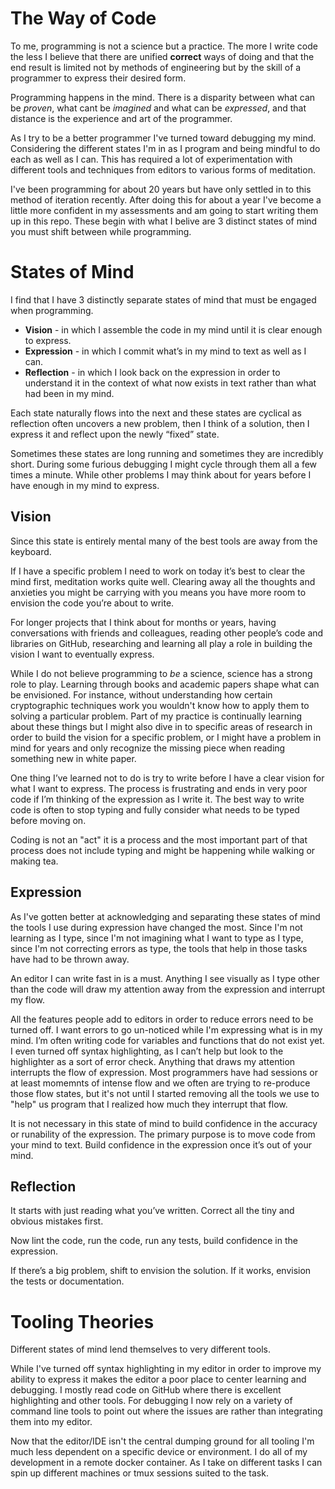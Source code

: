 # The Way of Code

To me, programming is not a science but a practice. The
more I write code the less I believe that there are unified **correct** ways of doing
and that the end result is limited not by methods of engineering but by the skill
of a programmer to express their desired form.

Programming happens in the mind. There is a disparity between what can be *proven*, what 
cant be *imagined* and what can be *expressed*, and that distance is the experience and
art of the programmer.

As I try to be a better programmer I've turned toward debugging my mind. Considering the
different states I'm in as I program and being mindful to do each as well as I can. This
has required a lot of experimentation with different tools and techniques from editors
to various forms of meditation.

I've been programming for about 20 years but have only settled in to this method of iteration
recently. After doing this for about a year I've become a little more confident in my assessments and
am going to start writing them up in this repo. These begin with what I belive are 3
distinct states of mind you must shift between while programming.

# States of Mind

I find that I have 3 distinctly separate states of mind that must be engaged when programming.

* **Vision** - in which I assemble the code in my mind until it is clear enough to express.
* **Expression** - in which I commit what’s in my mind to text as well as I can.
* **Reflection** - in which I look back on the expression in order to understand it in the context of 
what now exists in text rather than what had been in my mind.

Each state naturally flows into the next and these states are cyclical as reflection often uncovers a
new problem, then I think of a solution, then I express it and reflect upon the newly “fixed” state.

Sometimes these states are long running and sometimes they are incredibly short. During some furious debugging
I might cycle through them all a few times a minute. While other problems I may think about for years before
I have enough in my mind to express.

## Vision

Since this state is entirely mental many of the best tools are away from the keyboard.

If I have a specific problem I need to work on today it’s best to clear the mind first, meditation
works quite well. Clearing away all the thoughts and anxieties you might be carrying with you means
you have more room to envision the code you’re about to write.

For longer projects that I think about for months or years, having conversations with friends and
colleagues, reading other people’s code and libraries on GitHub, researching and learning all play a
role in building the vision I want to eventually express.

While I do not believe programming to *be* a science, science has a strong role to play. Learning through
books and academic papers shape what can be envisioned. For instance, without understanding how certain
cryptographic techniques work you wouldn't know how to apply them to solving a particular problem. Part of
my practice is continually learning about these things but I might also dive in to specific areas of research
in order to build the vision for a specific problem, or I might have a problem in mind for years and only
recognize the missing piece when reading something new in white paper.

One thing I’ve learned not to do is try to write before I have a clear vision for what I want to express.
The process is frustrating and ends in very poor code if I’m thinking of the expression as I write it. The
best way to write code is often to stop typing and fully consider what needs to be typed before moving on.

Coding is not an "act" it is a process and the most important part of that process does not include typing
and might be happening while walking or making tea.

## Expression

As I've gotten better at acknowledging and separating these states of mind the tools I use during expression
have changed the most. Since I'm not learning as I type, since I'm not imagining what I want to type as I type,
since I'm not correcting errors as type, the tools that help in those tasks have had to be thrown away.

An editor I can write fast in is a must. Anything I see visually as I type other than the code will draw my
attention away from the expression and interrupt my flow.

All the features people add to editors in order to reduce errors need to be turned off. I want errors to go un-noticed
while I'm expressing what is in my mind. I’m often writing code for variables and functions that do not exist yet.
I even turned off syntax highlighting, as I can’t help but look to the highlighter as a sort of error check. Anything
that draws my attention interrupts the flow of expression. Most programmers have had sessions or at least momemnts of
intense flow and we often are trying to re-produce those flow states, but it's not until I started removing all the
tools we use to "help" us program that I realized how much they interrupt that flow.

It is not necessary in this state of mind to build confidence in the accuracy or runability of the expression.
The primary purpose is to move code from your mind to text. Build confidence in the expression
once it’s out of your mind.

## Reflection

It starts with just reading what you’ve written. Correct all the tiny and obvious mistakes first.

Now lint the code, run the code, run any tests, build confidence in the expression.

If there’s a big problem, shift to envision the solution. If it works, envision the tests or documentation.

# Tooling Theories

Different states of mind lend themselves to very different tools.

While I've turned off syntax highlighting in my editor in order to improve my ability to express it makes the editor
a poor place to center learning and debugging. I mostly read code on GitHub where there is excellent highlighting and
other tools. For debugging I now rely on a variety of command line tools to point out where the issues are rather
than integrating them into my editor.

Now that the editor/IDE isn't the central dumping ground for all tooling I'm much less dependent on a specific
device or environment. I do all of my development in a remote docker container. As I take on different tasks
I can spin up different machines or tmux sessions suited to the task. 
